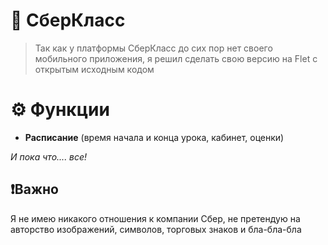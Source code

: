 # 📖 СберКласс
> Так как у платформы СберКласс до сих пор нет своего мобильного приложения, я решил сделать свою версию на Flet с открытым исходным кодом

# ⚙️ Функции
- **Расписание** (время начала и конца урока, кабинет, оценки)

*И пока что.... все!*

## ❗️Важно
Я не имею никакого отношения к компании Сбер, не претендую на авторство
изображений, символов, торговых знаков и бла-бла-бла